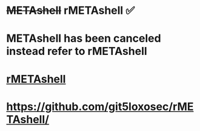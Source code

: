 # ~~METAshell~~ rMETAshell :white_check_mark:


# METAshell has been canceled instead refer to rMETAshell

# [rMETAshell](https://github.com/git5loxosec/rMETAshell/)
# https://github.com/git5loxosec/rMETAshell/
